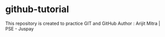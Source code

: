 # github-tutorial
This repository is created to practice GIT and GitHub
Author : Arijit Mitra | PSE - Juspay
